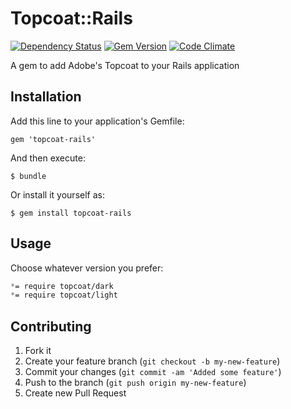 # Topcoat::Rails
[![Dependency Status](https://gemnasium.com/esampaio/topcoat-rails.png)](https://gemnasium.com/esampaio/topcoat-rails) [![Gem Version](https://badge.fury.io/rb/topcoat-rails.png)](http://badge.fury.io/rb/topcoat-rails) [![Code Climate](https://codeclimate.com/github/esampaio/topcoat-rails.png)](https://codeclimate.com/github/esampaio/topcoat-rails)

A gem to add Adobe's Topcoat to your Rails application

## Installation

Add this line to your application's Gemfile:

    gem 'topcoat-rails'

And then execute:

    $ bundle

Or install it yourself as:

    $ gem install topcoat-rails

## Usage

Choose whatever version you prefer:

```css
*= require topcoat/dark
*= require topcoat/light
```

## Contributing

1. Fork it
2. Create your feature branch (`git checkout -b my-new-feature`)
3. Commit your changes (`git commit -am 'Added some feature'`)
4. Push to the branch (`git push origin my-new-feature`)
5. Create new Pull Request

